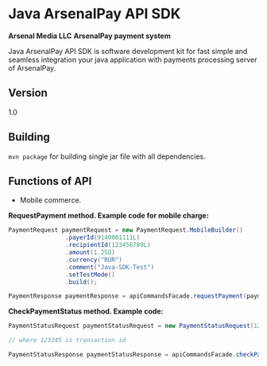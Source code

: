 Java ArsenalPay API SDK
=========

<b>Arsenal Media LLC</b>
<b>ArsenalPay payment system</b>

<p>Java ArsenalPay API SDK is software development kit for 
fast simple and seamless integration your java application with payments processing server of ArsenalPay.</p>

Version
----

1.0

Building
----

``mvn package`` for building single jar file with all dependencies.

Functions of API
----

- Mobile commerce.

<b>RequestPayment method. Example code for mobile charge:</b>

```java 
PaymentRequest paymentRequest = new PaymentRequest.MobileBuilder()
                .payerId(9140001111L)
                .recipientId(123456789L)
                .amount(1.25D)
                .currency("RUR")
                .comment("Java-SDK-Test")
                .setTestMode()
                .build();

PaymentResponse paymentResponse = apiCommandsFacade.requestPayment(paymentRequest);
```        

<b>CheckPaymentStatus method. Example code:</b>

```java  
PaymentStatusRequest paymentStatusRequest = new PaymentStatusRequest(123345L);

// where 123345 is transaction id

PaymentStatusResponse paymentStatusResponse = apiCommandsFacade.checkPaymentStatus(paymentStatusRequest);
``` 

